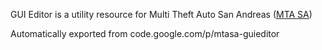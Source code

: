 GUI Editor is a utility resource for Multi Theft Auto San Andreas ([MTA SA](http://mtasa.com))

Automatically exported from code.google.com/p/mtasa-guieditor
